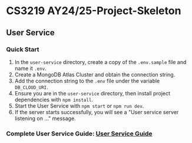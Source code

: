 # CS3219 AY24/25-Project-Skeleton

## User Service

### Quick Start

1. In the `user-service` directory, create a copy of the `.env.sample` file and name it `.env`.
2. Create a MongoDB Atlas Cluster and obtain the connection string.
3. Add the connection string to the `.env` file under the variable `DB_CLOUD_URI`.
4. Ensure you are in the `user-service` directory, then install project dependencies with `npm install`.
5. Start the User Service with `npm start` or `npm run dev`.
6. If the server starts successfully, you will see a "User service server listening on ..." message.

### Complete User Service Guide: [User Service Guide](./user-service/README.md)
